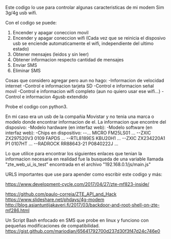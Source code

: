 Este codigo lo use para controlar algunas caracteristicas de mi modem Sim 3g/4g usb wifi.

Con el codigo se puede:
1. Encender y apagar coneccion movil
2. Encender y apagar coneccion wifi (Cada vez que se reinicia el disposivo usb se enciende automaticamente el wifi, independiente del ultimo estado)
3. Obtener mensajes (leidos y sin leer)
4. Obtener informacion respecto cantidad de mensajes
5. Enviar SMS
6. Eliminar SMS

Cosas que considero agregar pero aun no hago:
-Informacion de velocidad internet
-Control e informacion tarjeta SD
-Control e informacion señal movil
-Control e informacion wifi completo (aun no quiero usar ese wifi...)
-Control e informacion 4gusb extendido


Probe el codigo con python3.


En mi caso era un usb de la compañia Movistar y no tenia una marca o modelo donde encontrar informacion de el.
La informacion que encontre del disposivo:
-Modelo hardware (en interfaz web):
-Modelo software (en interfaz web):
-Chips en dispositivo:
--... MICRO FM25LS01 ...
--ZXIC ZX297520V3 0109 FAPDS ...
--RTL8189ES KBU20H1 ...
--ZXIC ZX234220A1 P1 0107HT ...
--RADROCK RR88643-21 P0840222J ...

Lo que utilice para encontrar los siguientes enlaces que tenian la informacion necesaria en realidad fue la
busqueda de una variable llamada "zte_web_ui_is_test" encontrada en el archivo "192.168.0.1/js/main.js"


URLS importantes que use para apender como escribir este codigo y más:

https://www.development-cycle.com/2017/04/27/zte-mf823-inside/

https://github.com/paulo-correia/ZTE_API_and_Hack
https://www.slideshare.net/phdays/4g-modem
http://blog.asiantuntijakaveri.fi/2017/03/backdoor-and-root-shell-on-zte-mf286.html


Un Script Bash enfocado en SMS que probe en linux y funciono con pequeñas modificaciones de compatibilidad.
https://gist.github.com/mariodian/65641792700d237d30f3f47d24c746e0
